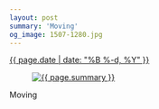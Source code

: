 ```yaml
---
layout: post
summary: 'Moving'
og_image: 1507-1280.jpg
---
```


<div class="post">
 <time>
  <a href="/1507">
   {{ page.date | date: "%B %-d, %Y" }}
  </a>
 </time>
 <a href="/1507">
  <figure data-taken="10/26/2021">
   <img alt="{{ page.summary }}" sizes="(min-width: 700px) 50vw, calc(100vw - 2rem)" src="{{ site.assets_url }}/1507-640.jpg" srcset="{{ site.assets_url }}/1507-320.jpg 320w, {{ site.assets_url }}/1507-640.jpg 640w, {{ site.assets_url }}/1507-960.jpg 960w, {{ site.assets_url }}/1507-1280.jpg 1280w"/>
  </figure>
 </a>
 <span>
  Moving
 </span>
</div>
